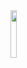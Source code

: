 

<img width="14%" src="https://github.com/parkcham/CYJ/assets/108769833/5924211c-0a45-44ac-81b1-826e08f128af.gif"/>
